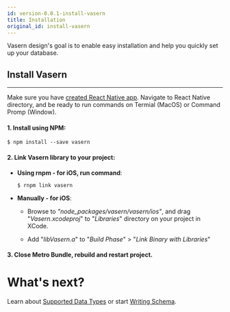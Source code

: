 ```yaml
---
id: version-0.0.1-install-vasern
title: Installation
original_id: install-vasern
---
```


Vasern design's goal is to enable easy installation and help you quickly set up your database.


## Install Vasern

---

Make sure you have [created React Native app](https://facebook.github.io/react-native/docs/getting-started.html). Navigate to React Native directory, and be ready to run commands on Termial (MacOS) or Command Promp (Window).

#### 1. Install using NPM:

```ssh
$ npm install --save vasern
```

#### 2. Link Vasern library to your project:

- **Using rnpm - for iOS, run command**:

    ```ssh
    $ rnpm link vasern
    ```

- **Manually - for iOS**:

    - Browse to _"node_packages/vasern/vasern/ios"_, and drag "_Vasern.xcodeproj_" to "_Libraries_" directory on your project in XCode.

    - Add "_libVasern.a_" to "_Build Phase_" > "_Link Binary with Libraries_"


#### 3. Close Metro Bundle, rebuild and restart project.

# What's next?

Learn about [Supported Data Types](supported-data-types.md) or start [Writing Schema](write-schema.md).